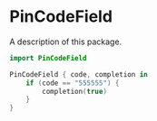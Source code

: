 # PinCodeField

A description of this package.

```swift
import PinCodeField

PinCodeField { code, completion in
    if (code == "555555") {
        completion(true)
    }
}
```
